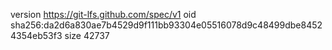 version https://git-lfs.github.com/spec/v1
oid sha256:da2d6a830ae7b4529d9f111bb93304e05516078d9c48499dbe84524354eb53f3
size 42737
